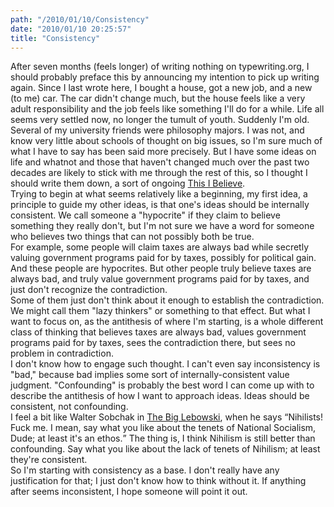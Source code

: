 ```yaml
---
path: "/2010/01/10/Consistency" 
date: "2010/01/10 20:25:57" 
title: "Consistency" 
---
```

After seven months (feels longer) of writing nothing on typewriting.org, I should probably preface this by announcing my intention to pick up writing again. Since I last wrote here, I bought a house, got a new job, and a new (to me) car. The car didn't change much, but the house feels like a very adult responsibility and the job feels like something I'll do for a while. Life all seems very settled now, no longer the tumult of youth. Suddenly I'm old.<br>Several of my university friends were philosophy majors. I was not, and know very little about schools of thought on big issues, so I'm sure much of what I have to say has been said more precisely. But I have some ideas on life and whatnot and those that haven't changed much over the past two decades are likely to stick with me through the rest of this, so I thought I should write them down, a sort of ongoing <a href="http://thisibelieve.org/">This I Believe</a>.<br>Trying to begin at what seems relatively like a beginning, my first idea, a principle to guide my other ideas, is that one's ideas should be internally consistent. We call someone a "hypocrite" if they claim to believe something they really don't, but I'm not sure we have a word for someone who believes two things that can not possibly both be true.<br>For example, some people will claim taxes are always bad while secretly valuing government programs paid for by taxes, possibly for political gain. And these people are hypocrites. But other people truly believe taxes are always bad, and truly value government programs paid for by taxes, and just don't recognize the contradiction.<br>Some of them just don't think about it enough to establish the contradiction. We might call them "lazy thinkers" or something to that effect. But what I want to focus on, as the antithesis of where I'm starting, is a whole different class of thinking that believes taxes are always bad, values government programs paid for by taxes, sees the contradiction there, but sees no problem in contradiction.<br>I don't know how to engage such thought. I can't even say inconsistency is "bad," because bad implies some sort of internally-consistent value judgment. "Confounding" is probably the best word I can come up with to describe the antithesis of how I want to approach ideas. Ideas should be consistent, not confounding.<br>I feel a bit like Walter Sobchak in <a href="http://www.imdb.com/title/tt0118715/">The Big Lebowski</a>, when he says <q>Nihilists! Fuck me. I mean, say what you like about the tenets of National Socialism, Dude; at least it's an ethos.</q> The thing is, I think Nihilism is still better than confounding. Say what you like about the lack of tenets of Nihilism; at least they're consistent.<br>So I'm starting with consistency as a base. I don't really have any justification for that; I just don't know how to think without it. If anything after seems inconsistent, I hope someone will point it out.